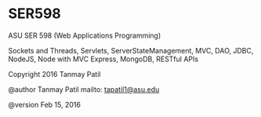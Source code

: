 # SER598
ASU SER 598 (Web Applications Programming)


Sockets and Threads, Servlets, ServerStateManagement, MVC, DAO, JDBC, NodeJS, Node with MVC Express, MongoDB, RESTful APIs

Copyright 2016 Tanmay Patil

@author   Tanmay Patil    mailto: tapatil1@asu.edu

@version Feb 15, 2016

